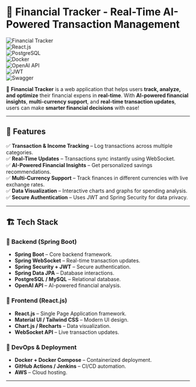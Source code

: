 # 🌟 Financial Tracker - Real-Time AI-Powered Transaction Management  

![Financial Tracker](https://img.shields.io/badge/Spring%20Boot-%2334D399?style=for-the-badge&logo=spring&logoColor=white)  
![React.js](https://img.shields.io/badge/React.js-%2361DAFB?style=for-the-badge&logo=react&logoColor=black)  
![PostgreSQL](https://img.shields.io/badge/PostgreSQL-%234169E1?style=for-the-badge&logo=postgresql&logoColor=white)  
![Docker](https://img.shields.io/badge/Docker-%232496ED?style=for-the-badge&logo=docker&logoColor=white)  
![OpenAI API](https://img.shields.io/badge/OpenAI%20API-%234B0082?style=for-the-badge&logo=openai&logoColor=white)  
![JWT](https://img.shields.io/badge/JWT-%2334D399?style=for-the-badge&logo=jwt&logoColor=white)  
![Swagger](https://img.shields.io/badge/Swagger-%2398C0F8?style=for-the-badge&logo=swagger&logoColor=black)

🚀 **Financial Tracker** is a web application that helps users **track, analyze, and optimize** their financial expens in **real-time**. With **AI-powered financial insights**, **multi-currency support**, and **real-time transaction updates**, users can make **smarter financial decisions** with ease!  

---

## 📌 Features  

✅ **Transaction & Income Tracking** – Log transactions across multiple categories.  
✅ **Real-Time Updates** – Transactions sync instantly using WebSocket.  
✅ **AI-Powered Financial Insights** – Get personalized savings recommendations.  
✅ **Multi-Currency Support** – Track finances in different currencies with live exchange rates.  
✅ **Data Visualization** – Interactive charts and graphs for spending analysis.  
✅ **Secure Authentication** – Uses JWT and Spring Security for data privacy.  

---

## 🏗️ Tech Stack  

### 🔹 Backend (Spring Boot)  
- **Spring Boot** – Core backend framework.  
- **Spring WebSocket** – Real-time transaction updates.  
- **Spring Security + JWT** – Secure authentication.  
- **Spring Data JPA** – Database interactions.  
- **PostgreSQL / MySQL** – Relational database.  
- **OpenAI API** – AI-powered financial analysis.  

### 🔹 Frontend (React.js)  
- **React.js** – Single Page Application framework.  
- **Material UI / Tailwind CSS** – Modern UI design.  
- **Chart.js / Recharts** – Data visualization.  
- **WebSocket API** – Live transaction updates.  

### 🔹 DevOps & Deployment  
- **Docker + Docker Compose** – Containerized deployment.  
- **GitHub Actions / Jenkins** – CI/CD automation.  
- **AWS** – Cloud hosting.  

---

